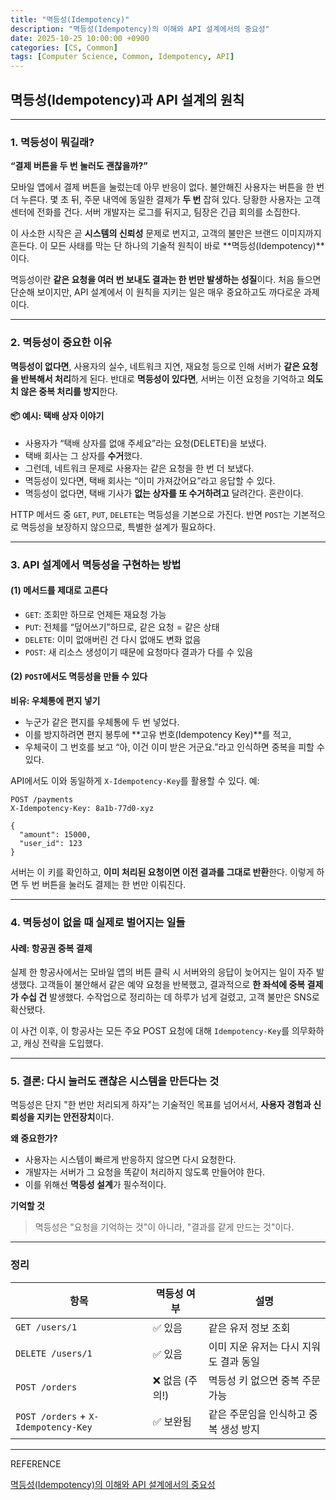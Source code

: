 ```yaml
---
title: "멱등성(Idempotency)"
description: "멱등성(Idempotency)의 이해와 API 설계에서의 중요성"
date: 2025-10-25 10:00:00 +0900
categories: [CS, Common]
tags: [Computer Science, Common, Idempotency, API]
---
```



## 멱등성(Idempotency)과 API 설계의 원칙

---

### 1. 멱등성이 뭐길래?

**“결제 버튼을 두 번 눌러도 괜찮을까?”**

모바일 앱에서 결제 버튼을 눌렀는데 아무 반응이 없다. 불안해진 사용자는 버튼을 한 번 더 누른다. 몇 초 뒤, 주문 내역에 동일한 결제가 **두 번** 잡혀 있다. 당황한 사용자는 고객센터에 전화를 건다. 서버 개발자는 로그를 뒤지고, 팀장은 긴급 회의를 소집한다.

이 사소한 시작은 곧 **시스템의 신뢰성** 문제로 번지고, 고객의 불만은 브랜드 이미지까지 흔든다.
이 모든 사태를 막는 단 하나의 기술적 원칙이 바로 \*\*멱등성(Idempotency)\*\*이다.

멱등성이란 **같은 요청을 여러 번 보내도 결과는 한 번만 발생하는 성질**이다. 처음 들으면 단순해 보이지만, API 설계에서 이 원칙을 지키는 일은 매우 중요하고도 까다로운 과제이다.

---

### 2. 멱등성이 중요한 이유

**멱등성이 없다면**, 사용자의 실수, 네트워크 지연, 재요청 등으로 인해 서버가 **같은 요청을 반복해서 처리**하게 된다. 반대로 **멱등성이 있다면**, 서버는 이전 요청을 기억하고 **의도치 않은 중복 처리를 방지**한다.

#### 📦 예시: 택배 상자 이야기

* 사용자가 “택배 상자를 없애 주세요”라는 요청(DELETE)을 보냈다.
* 택배 회사는 그 상자를 **수거**했다.
* 그런데, 네트워크 문제로 사용자는 같은 요청을 한 번 더 보냈다.
* 멱등성이 있다면, 택배 회사는 “이미 가져갔어요”라고 응답할 수 있다.
* 멱등성이 없다면, 택배 기사가 **없는 상자를 또 수거하려고** 달려간다. 혼란이다.

HTTP 메서드 중 `GET`, `PUT`, `DELETE`는 멱등성을 기본으로 가진다. 반면 `POST`는 기본적으로 멱등성을 보장하지 않으므로, 특별한 설계가 필요하다.

---

### 3. API 설계에서 멱등성을 구현하는 방법

#### (1) 메서드를 제대로 고른다

* `GET`: 조회만 하므로 언제든 재요청 가능
* `PUT`: 전체를 “덮어쓰기”하므로, 같은 요청 = 같은 상태
* `DELETE`: 이미 없애버린 건 다시 없애도 변화 없음
* `POST`: 새 리소스 생성이기 때문에 요청마다 결과가 다를 수 있음

#### (2) `POST`에서도 멱등성을 만들 수 있다

**비유: 우체통에 편지 넣기**

* 누군가 같은 편지를 우체통에 두 번 넣었다.
* 이를 방지하려면 편지 봉투에 \*\*고유 번호(Idempotency Key)\*\*를 적고,
* 우체국이 그 번호를 보고 “아, 이건 이미 받은 거군요.”라고 인식하면 중복을 피할 수 있다.

API에서도 이와 동일하게 `X-Idempotency-Key`를 활용할 수 있다. 예:

```http
POST /payments
X-Idempotency-Key: 8a1b-77d0-xyz

{
  "amount": 15000,
  "user_id": 123
}
```

서버는 이 키를 확인하고, **이미 처리된 요청이면 이전 결과를 그대로 반환**한다. 이렇게 하면 두 번 버튼을 눌러도 결제는 한 번만 이뤄진다.

---

### 4. 멱등성이 없을 때 실제로 벌어지는 일들

#### 사례: 항공권 중복 결제

실제 한 항공사에서는 모바일 앱의 버튼 클릭 시 서버와의 응답이 늦어지는 일이 자주 발생했다. 고객들이 불안해서 같은 예약 요청을 반복했고, 결과적으로 **한 좌석에 중복 결제가 수십 건** 발생했다. 수작업으로 정리하는 데 하루가 넘게 걸렸고, 고객 불만은 SNS로 확산됐다.

이 사건 이후, 이 항공사는 모든 주요 POST 요청에 대해 `Idempotency-Key`를 의무화하고, 캐싱 전략을 도입했다.

---

### 5. 결론: 다시 눌러도 괜찮은 시스템을 만든다는 것

멱등성은 단지 "한 번만 처리되게 하자"는 기술적인 목표를 넘어서서, **사용자 경험과 신뢰성을 지키는 안전장치**이다.

**왜 중요한가?**

* 사용자는 시스템이 빠르게 반응하지 않으면 다시 요청한다.
* 개발자는 서버가 그 요청을 똑같이 처리하지 않도록 만들어야 한다.
* 이를 위해선 **멱등성 설계**가 필수적이다.

**기억할 것**

> 멱등성은 "요청을 기억하는 것"이 아니라, "결과를 같게 만드는 것"이다.

---

### 정리

| 항목                                   | 멱등성 여부     | 설명                     |
| ------------------------------------ | ---------- | ---------------------- |
| `GET /users/1`                       | ✅ 있음       | 같은 유저 정보 조회            |
| `DELETE /users/1`                    | ✅ 있음       | 이미 지운 유저는 다시 지워도 결과 동일 |
| `POST /orders`                       | ❌ 없음 (주의!) | 멱등성 키 없으면 중복 주문 가능     |
| `POST /orders` + `X-Idempotency-Key` | ✅ 보완됨      | 같은 주문임을 인식하고 중복 생성 방지  |

---

REFERENCE  

[멱등성(Idempotency)의 이해와 API 설계에서의 중요성](https://f-lab.kr/insight/understanding-idempotency-in-api-design?gad_source=1&gad_campaignid=22368870602&gbraid=0AAAAACGgUFcs6-78ypimifpWJZITxnqSN&gclid=Cj0KCQjw0LDBBhCnARIsAMpYlAqaSzecANVM3CrwmoxBff9qQeXpZ2iXp6p8X0JtjYy_R9iWbR_RTmoaApClEALw_wcB)